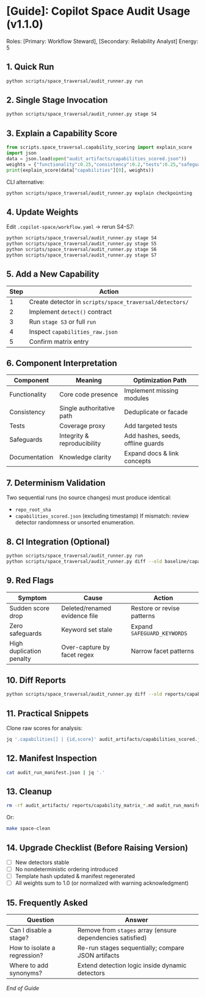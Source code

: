 # [Guide]: Copilot Space Audit Usage (v1.1.0)

 Roles: [Primary: Workflow Steward], [Secondary: Reliability Analyst]  Energy: 5

## 1. Quick Run
```bash
python scripts/space_traversal/audit_runner.py run
```

## 2. Single Stage Invocation
```bash
python scripts/space_traversal/audit_runner.py stage S4
```

## 3. Explain a Capability Score
```python
from scripts.space_traversal.capability_scoring import explain_score
import json
data = json.load(open("audit_artifacts/capabilities_scored.json"))
weights = {"functionality":0.25,"consistency":0.2,"tests":0.25,"safeguards":0.15,"documentation":0.15}
print(explain_score(data["capabilities"][0], weights))
```
CLI alternative:
```bash
python scripts/space_traversal/audit_runner.py explain checkpointing
```

## 4. Update Weights
Edit `.copilot-space/workflow.yaml` → rerun S4–S7:
```bash
python scripts/space_traversal/audit_runner.py stage S4
python scripts/space_traversal/audit_runner.py stage S5
python scripts/space_traversal/audit_runner.py stage S6
python scripts/space_traversal/audit_runner.py stage S7
```

## 5. Add a New Capability
| Step | Action |
|------|--------|
| 1 | Create detector in `scripts/space_traversal/detectors/` |
| 2 | Implement `detect()` contract |
| 3 | Run `stage S3` or full `run` |
| 4 | Inspect `capabilities_raw.json` |
| 5 | Confirm matrix entry |

## 6. Component Interpretation
| Component | Meaning | Optimization Path |
|-----------|---------|-------------------|
| Functionality | Core code presence | Implement missing modules |
| Consistency | Single authoritative path | Deduplicate or facade |
| Tests | Coverage proxy | Add targeted tests |
| Safeguards | Integrity & reproducibility | Add hashes, seeds, offline guards |
| Documentation | Knowledge clarity | Expand docs & link concepts |

## 7. Determinism Validation
Two sequential runs (no source changes) must produce identical:
- `repo_root_sha`
- `capabilities_scored.json` (excluding timestamp)
If mismatch: review detector randomness or unsorted enumeration.

## 8. CI Integration (Optional)
```bash
python scripts/space_traversal/audit_runner.py run
python scripts/space_traversal/audit_runner.py diff --old baseline/capabilities_scored.json --new audit_artifacts/capabilities_scored.json
```

## 9. Red Flags
| Symptom | Cause | Action |
|---------|-------|--------|
| Sudden score drop | Deleted/renamed evidence file | Restore or revise patterns |
| Zero safeguards | Keyword set stale | Expand `SAFEGUARD_KEYWORDS` |
| High duplication penalty | Over-capture by facet regex | Narrow facet patterns |

## 10. Diff Reports
```bash
python scripts/space_traversal/audit_runner.py diff --old reports/capability_matrix_prev.md --new reports/capability_matrix_latest.md
```

## 11. Practical Snippets
Clone raw scores for analysis:
```bash
jq '.capabilities[] | {id,score}' audit_artifacts/capabilities_scored.json
```

## 12. Manifest Inspection
```bash
cat audit_run_manifest.json | jq '.'
```

## 13. Cleanup
```bash
rm -rf audit_artifacts/ reports/capability_matrix_*.md audit_run_manifest.json
```
Or:
```bash
make space-clean
```

## 14. Upgrade Checklist (Before Raising Version)
- [ ] New detectors stable
- [ ] No nondeterministic ordering introduced
- [ ] Template hash updated & manifest regenerated
- [ ] All weights sum to 1.0 (or normalized with warning acknowledgment)

## 15. Frequently Asked
| Question | Answer |
|----------|--------|
| Can I disable a stage? | Remove from `stages` array (ensure dependencies satisfied) |
| How to isolate a regression? | Re-run stages sequentially; compare JSON artifacts |
| Where to add synonyms? | Extend detection logic inside dynamic detectors |

*End of Guide*
